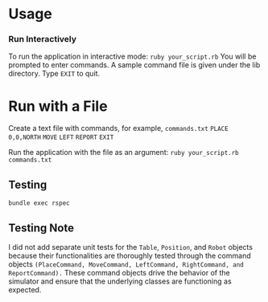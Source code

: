 # Usage
### Run Interactively
To run the application in interactive mode:
``
ruby your_script.rb
``
You will be prompted to enter commands. A sample command file is given under the lib directory. Type ``EXIT`` to quit.

# Run with a File
Create a text file with commands, for example, ``commands.txt``
``PLACE 0,0,NORTH``
``MOVE``
``LEFT``
``REPORT``
``EXIT``

Run the application with the file as an argument:
``ruby your_script.rb commands.txt``

## Testing
``bundle exec rspec``

## Testing Note
I did not add separate unit tests for the ``Table``, ``Position``, and ``Robot`` objects because their functionalities are thoroughly tested through the command objects ``(PlaceCommand, MoveCommand, LeftCommand, RightCommand, and ReportCommand).`` These command objects drive the behavior of the simulator and ensure that the underlying classes are functioning as expected.